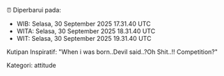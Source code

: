 ⏰ Diperbarui pada:
- WIB: Selasa, 30 September 2025 17.31.40 UTC
- WITA: Selasa, 30 September 2025 18.31.40 UTC
- WIT: Selasa, 30 September 2025 19.31.40 UTC

Kutipan Inspiratif:
"When i was born..Devil said..?Oh Shit..!! Competition?"


Kategori: attitude

